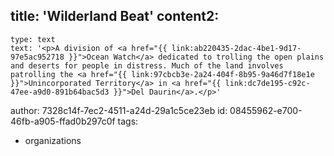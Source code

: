 title: 'Wilderland Beat'
content2:
  -
    type: text
    text: '<p>A division of <a href="{{ link:ab220435-2dac-4be1-9d17-97e5ac952718 }}">Ocean Watch</a> dedicated to trolling the open plains and deserts for people in distress. Much of the land involves patrolling the <a href="{{ link:97cbcb3e-2a24-404f-8b95-9a46d7f18e1e }}">Unincorporated Territory</a> in <a href="{{ link:dc7de195-c92c-47ee-a9d0-891b64bac5d3 }}">Del Daurin</a>.</p>'
author: 7328c14f-7ec2-4511-a24d-29a1c5ce23eb
id: 08455962-e700-46fb-a905-ffad0b297c0f
tags:
  - organizations
